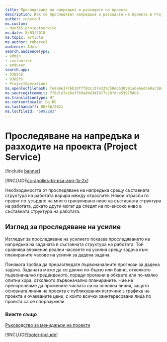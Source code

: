```yaml
---
title: Проследяване на напредъка и разходите на проекта
description: Как се проследяват напредъка и разходите на проекта в Project Service
author: ruhercul
ms.custom:
- dyn365-projectservice
ms.date: 8/03/2018
ms.topic: article
ms.author: ruhercul
audience: Admin
search.audienceType:
- admin
- customizer
- enduser
search.app:
- D365CE
- D365PS
- ProjectOperations
ms.openlocfilehash: fe8a8e1776b10fff0dc137e329c58eb530591a6e6adde0ac58ca83d323c5da4f
ms.sourcegitcommit: 7f8d1e7a16af769adb43d1877c28fdce53975db8
ms.translationtype: HT
ms.contentlocale: bg-BG
ms.lasthandoff: 08/06/2021
ms.locfileid: "6992283"
---
```

# <a name="track-project-progress-and-cost-project-service"></a>Проследяване на напредъка и разходите на проекта (Project Service)

[!include [banner](../includes/psa-now-project-operations.md)]

[!INCLUDE[cc-applies-to-psa-app-1x-2x](../includes/cc-applies-to-psa-app-1x-2x.md)]

Необходимостта от проследяване на напредъка срещу съставната структура на работата варира между отраслите. Някои отрасли го правят по-усърдно на много гранулирано ниво на съставната структура на работата, докато други могат да следят на по-високо ниво в съставната структура на работата.  
  
## <a name="effort-tracking-view"></a>Изглед за проследяване на усилие  
Изгледът за проследяване на усилието показва проследяването на напредъка на задачата в съставната структура на работата. Той сравнява вложение реални часовете на усилия срещу задача към планираните часове на усилия за дадена задача.  
  
Понякога трябва да преразгледате първоначалните прогнози за дадена задача. Задачата може да се движи по-бързо или бавно, отколкото първоначално предвиденото, поради промени в обхвата или по-малко опитни хора, отколкото първоначално планираните. Ние не препоръчваме да променяте числата си на основна линия, защото основната линия на проекта е публикувания източник з графика на проекта и очакваните цени, с които всички заинтересовани лица по проекта са се споразумели.  
  
### <a name="see-also"></a>Вижте също  
 [Ръководство за мениджъри на проекти](../psa/project-manager-guide.md)


[!INCLUDE[footer-include](../includes/footer-banner.md)]